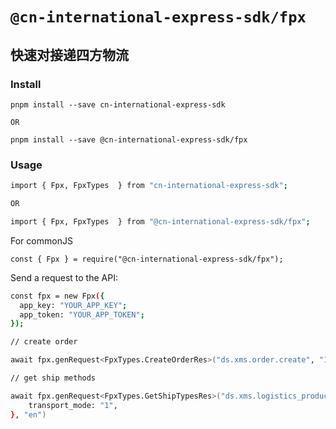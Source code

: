 # `@cn-international-express-sdk/fpx`

## 快速对接递四方物流

### Install

```
pnpm install --save cn-international-express-sdk

OR

pnpm install --save @cn-international-express-sdk/fpx
```

### Usage

```bash
import { Fpx, FpxTypes  } from "cn-international-express-sdk";

OR

import { Fpx, FpxTypes  } from "@cn-international-express-sdk/fpx";

```

For commonJS

```
const { Fpx } = require("@cn-international-express-sdk/fpx");
```

Send a request to the API:

```bash
const fpx = new Fpx({
  app_key: "YOUR_APP_KEY";
  app_token: "YOUR_APP_TOKEN";
});

// create order

await fpx.genRequest<FpxTypes.CreateOrderRes>("ds.xms.order.create", "1.1.0", sendData)

// get ship methods

await fpx.genRequest<FpxTypes.GetShipTypesRes>("ds.xms.logistics_product.getlist", "1.0.0", {
    transport_mode: "1",
}, "en")

```
